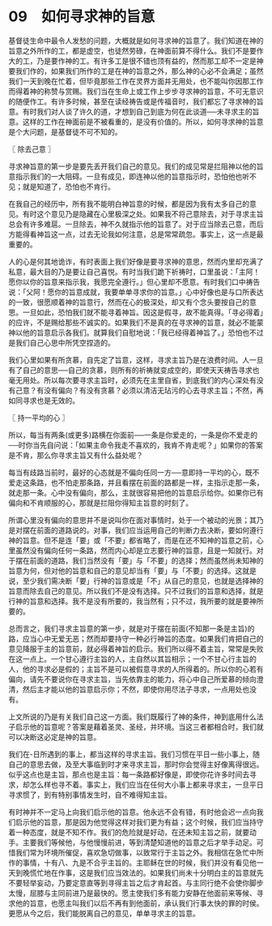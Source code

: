 # 09　如何寻求神的旨意


基督徒生命中最令人发愁的问题，大概就是如何寻求神的旨意了。我们知道在神的旨意之外所作的工，都是虚空，也徒然劳碌，在神面前算不得什么。我们不是要作大的工，乃是要作神的工。有许多工是很不错也顶有益的，然而那工却不一定是神要我们作的，如果我们所作的工是在神的旨意之外，那么神的心必不会满足；虽然我们一天到晚在忙着，但毕竟那些工作在灵界方面并无用处，也不能叫你因那工作而得着神的称赞与赏赐。我们当在生命上或工作上步步寻求神的旨意，不可无意识的随便作工。有许多时候，甚至在读经祷告或是传福音时，我们都忘了寻求神的旨意。有时我们对人谈了许久的道，才想到自己到底为何在此谈道──未寻求主的旨意。这样的工作在神面前是不被看重的，是没有价值的。所以，如何寻求神的旨意是个大问题，是基督徒不可不知的。



〖 除去己意 〗

寻求神旨意的第一步是要先丢开我们自己的意见。我们的成见常是拦阻神以他的旨意指示我们的一大阻碍。一旦有成见，即连神以他的旨意指示时，恐怕他也听不见；就是知道了，恐怕也不肯行。

在我自己的经历中，所有我不能明白神旨意的时候，都是因为我有太多自己的意见。有时这个意见乃是隐藏在心里极深之处。如果我不将己意除去，对于寻求主旨总会有许多难扈。一旦除去，神不久就指示他的旨意了。对于应当除去己意，而后方能得看神旨这一点，过去无论我如何注意，总是常常疏忽。事实上，这一点是最重要的。

人的心是何其地诡诈，有时表面上我们好像是要寻求神的意思，然而内里却充满了私意，最大目的乃是要让自己喜悦。有时当我们跪下祈祷时，口里虽说：「主阿！愿你以你的旨意来指示我，我愿完全遵行。」但心里却不愿意。有时我们口中祷告说：「父阿！愿你的旨意成就，我要单单寻求你的旨意。」心中好像也是与口所表达的一致，很愿顺着神的旨意行，然而在心的极深处，却又有个念头要按自己的意思。一旦如此，恐怕我们就不能寻着神旨。因这是假寻，故不能真得。「寻必得着」的应许，不是赐给那些不诚实的。如果我们不是真的在寻求神的旨意，就必不能蒙神以他的旨意启示各我们。就算我们自慰地说：「我已经得着神旨了。」恐怕也不过是我们自己心思中所凭空捏造的。

我们心里如果有所贪慕，自先定了旨意，这样，寻求主旨乃是在浪费时间。人一旦有了自己的意思──自己的贪慕，则所有的祈祷就变成空的，即使天天祷告寻求也毫无用处。所以每次要寻求主旨时，必须先在主里自省，到底我们的内心深处有没有己意？有没有偏向？有没有贪慕？必须以清洁无玷污的心去寻求主旨；不然，再如同寻求也是无效的。



〖 持一平均的心 〗

所以，每当有两条(或更多)路横在你面前──一条是你爱走的，一条是你不爱走的──时你当先自问说：「如果主命令我走不喜欢的，我肯不肯走呢？」如果你的答案是不肯，那么你寻求主旨又有什么益处呢？

每当有歧路当前时，最好的心态就是不偏向任同一方──意即持一平均的心，既不爱走这条路，也不怕走那条路，并且看摆在前面的路都是一样，主指示走那一条，就走那一条。心中没有偏向，那么，主就很容易把他的旨意启示给你。如果你已有偏向和不肯顺服的心，那就是拦阻你得知主旨意的时刻了。

所谓心里没有偏向的意思并不是说叫你在面对事情时，处于一个被动的光景；其乃是对摆在前面的道路说的。对事，我们应当运用自己的判断力去决断，要如何遵行神的旨意。但不是连「要」或「不要」都省略了，而是在还不知神的旨意之前，心里虽然没有偏向任何一条路，然而内心却是立志要行神的旨意，且是一知就行。对于摆在前面的道路，我们当然没有「要」与「不要」的选择；然而虽然尚未知神的旨意为何，但对他的旨意和自己的意见却当有「要」与「不要」的选择。这就是说，至少我们需决断「要」行神的旨意或是「不」从自己的意见，也就是选择神的旨意而除去自己的意见。所以我们不是没有选择。只不过我们的旨意和选择，就是行神的旨意和选择。我不是没有所要的，我当然有；只不过，我所要的就是要神所要的。

总而言之，我们寻求主旨意的第一步，就是对于摆在前面(不知那一条是主旨)的路，应当心中无爱无恶；然而却要持守一种必行神旨的态度。如果我们肯把自己的意见降服于主的旨意前，就必得着神旨的启示。我们所以得不着主旨，常常是失败在这一点上。一个甘心遵行主旨的人，主自然以其旨相示；一个不甘心行主旨的人，他的寻求必是假的；主旨不是可以被假意寻求的人所得着的。所以你的心若有偏向，请先不要说你在寻求主旨，当先依靠主的能力，将心中自己所爱慕的倾向澄清，然后主才能以他的旨意启示你；不然，即使你用尽法子寻求，一点用处也没有。

上文所说的乃是有关我们自己这一方面。我们既履行了神的条件，神到底用什么法子启示他的旨意呢？答案是藉着圣灵、圣经，并环境。当这三者都相合时，我们就可以决断这必定是神的旨意。

我们在-日所遇到的事上，都当这样的寻求主旨。我们习惯在平日一些小事上，随自己的意思去做，及至大事临到时才来寻求主旨，那时你会觉得主好像离得很远。似乎这点也是主旨，那点也是主旨：每一条路都好像是，即使你花许多时间去寻求，却怎么样也寻不着。事实上，我们应当在任何大小事上都来寻求主，一旦平日寻求惯了，到有特别事情发生时，自不难得知主旨。

有时神并不一定马上向我们启示他的旨意。他永远不会有错，有时他会迟一点向我们启示他的旨意，那是因为他觉得这样对我们更为有益；这个时候，我们应当持守着一种态度，就是不知不作。我们的危险就是好动，在还未知主旨之前，就要动手。主要我们等候他，与他慢慢前进，等到清楚知道他的旨意之后才举手动足。可惜我们常为环境所催促，喜欢急切做事，以致常行于主旨之外。我相信在急忙中所作的事情，十有八、九是不合乎主旨的。主耶稣在世的时候，我们并没有看见他一天到晚慌忙地在作事，这是我们应当效法的。如果我们尚未十分明白主的旨意就先不要轻举妄动，乃要定意直等到寻得主旨之后才肯起首。与主同行绝不会使你脚步太慢，屈膝与主同前进乃是最快的。愿主使我们多有能力安静在他面前来等候、寻求他的旨意，也愿主叫我们以后不再有到他面前，承认我们行事太快的罪的时侯。更愿从今之后，我们能脱离自己的意见，单单寻求主的旨意。

